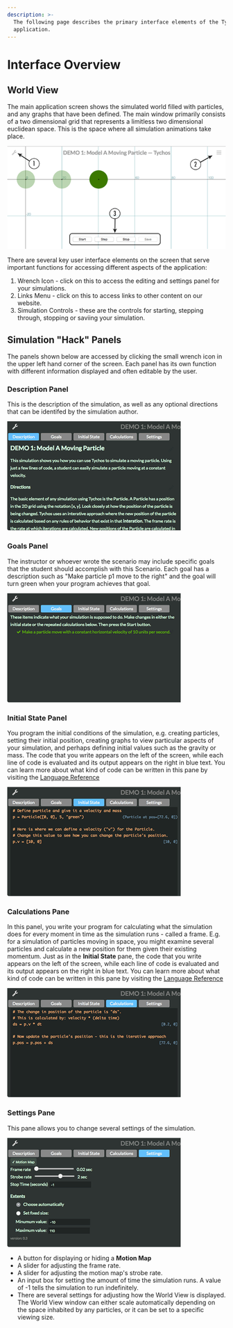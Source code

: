 ```yaml
---
description: >-
  The following page describes the primary interface elements of the Tychos
  application.
---
```


# Interface Overview

## World View

The main application screen shows the simulated world filled with particles, and any graphs that have been defined. The main window primarily consists of a two dimensional grid that represents a limitless two dimensional euclidean space. This is the space where all simulation animations take place.

![](../.gitbook/assets/ui_world_view.png)



There are several key user interface elements on the screen that serve important functions for accessing different aspects of the application:

1. Wrench Icon - click on this to access the editing and settings panel for your simulations.
2. Links Menu - click on this to access links to other content on our website.
3. Simulation Controls - these are the controls for starting, stepping through, stopping or saviing your simulation.

## Simulation "Hack" Panels

The panels shown below are accessed by clicking the small wrench icon in the upper left hand corner of the screen. Each panel has its own function with different information displayed and often editable by the user.

### **Description Panel**

This is the description of the simulation, as well as any optional directions that can be identifed by the simulation author.

![](../.gitbook/assets/ui_desc_panel.png)

### Goals Panel

The instructor or whoever wrote the scenario may include specific goals that the student should accomplish with this Scenario. Each goal has a description such as "Make particle p1 move to the right" and the goal will turn green when your program achieves that goal.

![](../.gitbook/assets/ui_goal_panel.png)

### Initial State Panel

You program the initial conditions of the simulation, e.g. creating particles, setting their initial position, creating graphs to view particular aspects of your simulation, and perhaps defining initial values such as the gravity or mass. The code that you write appears on the left of the screen, while each line of code is evaluated and its output appears on the right in blue text. You can learn more about what kind of code can be written in this pane by visiting the [Language Reference](language-reference-api.md)

![](../.gitbook/assets/ui_is_panel.png)

### Calculations Pane

In this panel, you write your program for calculating what the simulation does for every moment in time as the simulation runs - called a frame. E.g. for a simulation of particles moving in space, you might examine several particles and calculate a new position for them given their existing momentum. Just as in the **Initial State** pane, the code that you write appears on the left of the screen, while each line of code is evaluated and its output appears on the right in blue text. You can learn more about what kind of code can be written in this pane by visiting the [Language Reference](language-reference-api.md)  


![](../.gitbook/assets/ui_calc_panel.png)

### Settings Pane

This pane allows you to change several settings of the simulation.

![](../.gitbook/assets/ui_settings_panel.png)

* A button for displaying or hiding a **Motion Map**
* A slider for adjusting the frame rate.
* A slider for adjusting the motion map's strobe rate.
* An input box for setting the amount of time the simulation runs. A value of -1 tells the simulation to run indefinitely.
* There are several settings for adjusting how the World View is displayed. The World View window can either scale automatically depending on the space inhabited by any particles, or it can be set to a specific viewing size.

